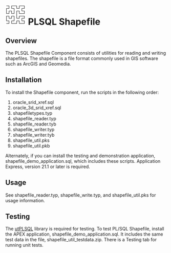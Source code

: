 # ![Logo](https://raw.githubusercontent.com/darklordgrep/PLSQL-Shapefile/main/shapfile_logo.png) PLSQL Shapefile 

## Overview
The PLSQL Shapefile Component consists of utilities for reading and writing shapefiles. The shapefile is a file format commonly used in GIS software such as ArcGIS and Geomedia. 

## Installation
To install the Shapefile component, run the scripts in the following order:

1. oracle_srid_xref.sql
2. oracle_3d_srid_xref.sql
3. shapefiletypes.typ
4. shapefile_reader.typ
5. shapefile_reader.tyb
6. shapefile_writer.typ
7. shapefile_writer.tyb
8. shapefile_util.pks
9. shapefile_util.pkb

Alternately, if you can install the testing and demonstration application, shapefile_demo_application.sql, which includes these scripts. Application Express, version 21.1 or later is required.

## Usage 
See shapefile_reader.typ, shapefile_write.typ, and shapefile_util.pks for usage information.

## Testing
The [utPLSQL](https://github.com/utPLSQL/utPLSQL) library is required for testing. To test PL/SQL Shapefile, install the APEX application, shapefile_demo_application.sql. It includes the same test data in the file, shapefile_util_testdata.zip. There is a Testing tab for running unit tests.


